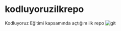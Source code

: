 # kodluyoruzilkrepo
Kodluyoruz Eğitimi kapsamında açtığım ilk repo
![git](https://user-images.githubusercontent.com/67828030/144763103-0e26ec64-318d-41e5-91fc-da2015d0adfe.png)
